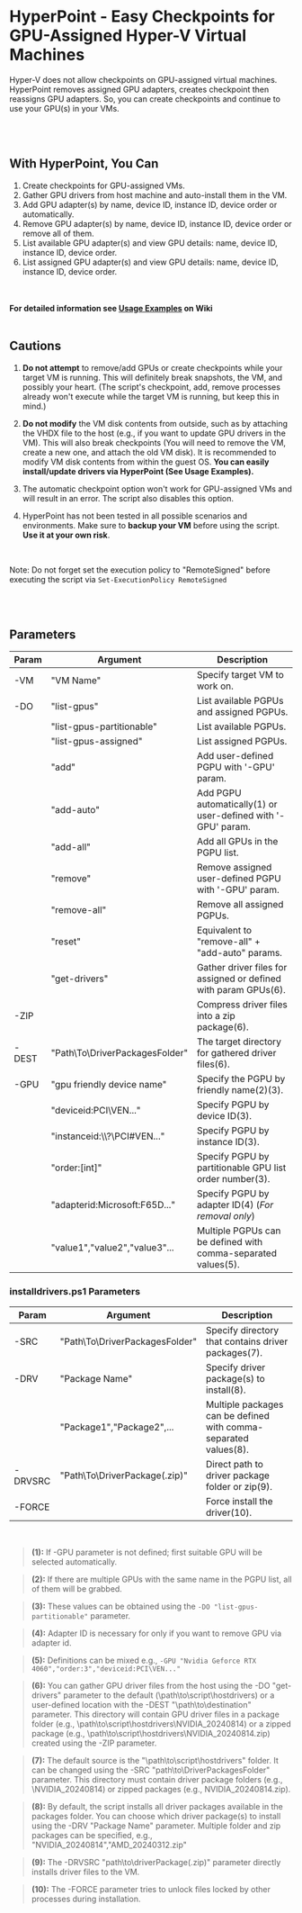 # HyperPoint - Easy Checkpoints for GPU-Assigned Hyper-V Virtual Machines

Hyper-V does not allow checkpoints on GPU-assigned virtual machines. HyperPoint removes assigned GPU adapters, creates checkpoint then reassigns GPU adapters. So, you can create checkpoints and continue to use your GPU(s) in your VMs.

<br><br>

## With HyperPoint, You Can
1) Create checkpoints for GPU-assigned VMs.
2) Gather GPU drivers from host machine and auto-install them in the VM. 
3) Add GPU adapter(s) by name, device ID, instance ID, device order or automatically.
4) Remove GPU adapter(s) by name, device ID, instance ID, device order or remove all of them.
5) List available GPU adapter(s) and view GPU details: name, device ID, instance ID, device order.
6) List assigned GPU adapter(s) and view GPU details: name, device ID, instance ID, device order.

<br><br>
**For detailed information see [Usage Examples](https://github.com/cihantuncer/HyperPoint/wiki/Usage-Examples) on Wiki**
<br><br>

## Cautions

1) **Do not attempt** to remove/add GPUs or create checkpoints while your target VM is running. This will definitely break snapshots, the VM, and possibly your heart. (The script's checkpoint, add, remove processes already won't execute while the target VM is running, but keep this in mind.)<br>

2) **Do not modify** the VM disk contents from outside, such as by attaching the VHDX file to the host (e.g., if you want to update GPU drivers in the VM). This will also break checkpoints (You will need to remove the VM, create a new one, and attach the old VM disk). It is recommended to modify VM disk contents from within the guest OS. **You can easily install/update drivers via HyperPoint (See Usage Examples).**<br>

3) The automatic checkpoint option won't work for GPU-assigned VMs and will result in an error. The script also disables this option.<br>

4) HyperPoint has not been tested in all possible scenarios and environments. Make sure to **backup your VM** before using the script. **Use it at your own risk**.

<br>

Note: Do not forget set the execution policy to "RemoteSigned" before executing the script via `Set-ExecutionPolicy RemoteSigned`

 <br><br>
   
## Parameters

| Param   | Argument                       | Description                                                     |
|---------|--------------------------------|-----------------------------------------------------------------|
| -VM     | "VM Name"                      | Specify target VM to work on.                                   |
| -DO     | "list-gpus"                    | List available PGPUs and assigned PGPUs.                        |
|         | "list-gpus-partitionable"      | List available PGPUs.                                           |
|         | "list-gpus-assigned"           | List assigned PGPUs.                                            |
|         | "add"                          | Add user-defined PGPU with '-GPU' param.                        |
|         | "add-auto"                     | Add PGPU automatically(1) or user-defined with '-GPU' param.    |
|         | "add-all"                      | Add all GPUs in the PGPU list.                                  |
|         | "remove"                       | Remove assigned user-defined PGPU with '-GPU' param.            |
|         | "remove-all"                   | Remove all assigned PGPUs.                                      |
|         | "reset"                        | Equivalent to "remove-all" + "add-auto" params.                 |
|         | "get-drivers"                  | Gather driver files for assigned or defined with param GPUs(6). |
| -ZIP    |                                | Compress driver files into a zip package(6).                    |
| -DEST   | "Path\To\DriverPackagesFolder" | The target directory for gathered driver files(6).              |
| -GPU    | "gpu friendly device name"     | Specify the  PGPU by friendly name(2)(3).                       |
|         | "deviceid:PCI\VEN..."          | Specify PGPU by device ID(3).                                   |
|         | "instanceid:\\\\?\PCI#VEN..."  | Specify PGPU by instance ID(3).                                 |
|         | "order:[int]"                  | Specify PGPU by partitionable GPU list order number(3).         |
|         | "adapterid:Microsoft:F65D..."  | Specify PGPU by adapter ID(4) (*For removal only*)              |
|         | "value1","value2","value3"...  | Multiple PGPUs can be defined with comma-separated values(5).   |

### installdrivers.ps1 Parameters

| Param   | Argument                       | Description                                                     |
|---------|--------------------------------|-----------------------------------------------------------------|
| -SRC    | "Path\To\DriverPackagesFolder" | Specify directory that contains driver packages(7).             |
| -DRV    | "Package Name"                 | Specify driver package(s) to install(8).                        |
|         | "Package1","Package2",...      | Multiple packages can be defined with comma-separated values(8).|
| -DRVSRC | "Path\To\DriverPackage(.zip)"  | Direct path to driver package folder or zip(9).                 |
| -FORCE  |                                | Force install the driver(10).                                   |

<br>

> **(1):** If -GPU parameter is not defined; first suitable GPU will be selected automatically.

> **(2):** If there are multiple GPUs with the same name in the PGPU list, all of them will be grabbed.

> **(3):** These values can be obtained using the `-DO "list-gpus-partitionable"` parameter.

> **(4):** Adapter ID is necessary for only if you want to remove GPU via adapter id.

> **(5):** Definitions can be mixed e.g., `-GPU "Nvidia Geforce RTX 4060","order:3","deviceid:PCI\VEN..."`

> **(6):** You can gather GPU driver files from the host using the -DO "get-drivers" parameter to the default (\path\to\script\hostdrivers) or a user-defined location with the -DEST "\path\to\destination" parameter. This directory will contain GPU driver files in a package folder (e.g., \path\to\script\hostdrivers\NVIDIA_20240814) or a zipped package (e.g., \path\to\script\hostdrivers\NVIDIA_20240814.zip) created using the -ZIP parameter.

> **(7):** The default source is the "\path\to\script\hostdrivers" folder. It can be changed using the -SRC "path\to\DriverPackagesFolder" parameter. This directory must contain driver package folders (e.g., \NVIDIA_20240814) or zipped packages (e.g., NVIDIA_20240814.zip).

> **(8):** By default, the script installs all driver packages available in the packages folder. You can choose which driver package(s) to install using the -DRV "Package Name" parameter. Multiple folder and zip packages can be specified, e.g., "NVIDIA_20240814","AMD_20240312.zip"

> **(9):** The -DRVSRC "path\to\driverPackage(.zip)" parameter directly installs driver files to the VM.

> **(10):** The -FORCE parameter tries to unlock files locked by other processes during installation.

<br><br>


